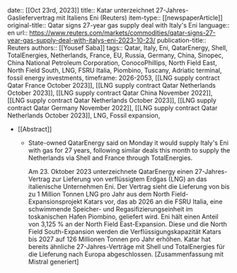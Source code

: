 date:: [[Oct 23rd, 2023]]
title:: Katar unterzeichnet 27-Jahres-Gasliefervertrag mit Italiens Eni (Reuters)
item-type:: [[newspaperArticle]]
original-title:: Qatar signs 27-year gas supply deal with Italy's Eni
language:: en
url:: https://www.reuters.com/markets/commodities/qatar-signs-27-year-gas-supply-deal-with-italys-eni-2023-10-23/
publication-title:: Reuters
authors:: [[Yousef Saba]]
tags:: Qatar, Italy, Eni, QatarEnergy, Shell, TotalEnergies, Netherlands, France, EU, Russia, Germany, China, Sinopec, China National Petroleum Corporation, ConocoPhillips, North Field East, North Field South, LNG, FSRU Italia, Piombino, Tuscany, Adriatic terminal, fossil energy investments, timeframe: 2026-2053, [[LNG supply contract Qatar France October 2023]], [[LNG supply contract Qatar Netherlands October 2023]], [[LNG supply contract Qatar China November 2022]], [[LNG supply contract Qatar Netherlands October 2023]], [[LNG supply contract Qatar Germany November 2022]], [[LNG supply contract Qatar Netherlands October 2023]], LNG, Fossil expansion,

- [[Abstract]]
	- State-owned QatarEnergy said on Monday it would supply Italy's Eni with gas for 27 years, following similar deals this month to supply the Netherlands via Shell and France through TotalEnergies.
	  
	  Am 23. Oktober 2023 unterzeichnete QatarEnergy einen 27-Jahres-Vertrag zur Lieferung von verflüssigtem Erdgas (LNG) an das italienische Unternehmen Eni. Der Vertrag sieht die Lieferung von bis zu 1 Million Tonnen LNG pro Jahr aus dem North Field-Expansionsprojekt Katars vor, das ab 2026 an die FSRU Italia, eine schwimmende Speicher- und Regasifizierungseinheit im toskanischen Hafen Piombino, geliefert wird. Eni hält einen Anteil von 3,125 % an der North Field East-Expansion. Diese und die North Field South-Expansion werden die Verflüssigungskapazität Katars bis 2027 auf 126 Millionen Tonnen pro Jahr erhöhen. Katar hat bereits ähnliche 27-Jahres-Verträge mit Shell und TotalEnergies für die Lieferung nach Europa abgeschlossen. [Zusammenfassung mit Mistral generiert]
